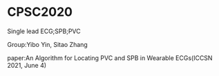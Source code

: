 # CPSC2020
Single lead ECG;SPB;PVC

Group:Yibo Yin, Sitao Zhang

paper:An Algorithm for Locating PVC and SPB in Wearable ECGs(ICCSN 2021, June 4)
